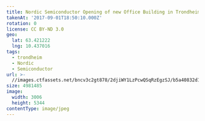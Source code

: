 ```yaml
---
title: Nordic Semiconductor Opening of new Office Building in Trondheim
takenAt: '2017-09-01T18:50:10.000Z'
rotation: 0
license: CC BY-ND 3.0
geo:
  lat: 63.421222
  lng: 10.437016
tags:
  - trondheim
  - Nordic
  - Semiconductor
url: >-
  //images.ctfassets.net/bncv3c2gt878/2djiWY1LzPcwQSqRzEgzSJ/b5a40832d12a36119f88d8b914bcb632/nordic-semiconductor-opening-of-new-office-building-in-trondheim_36834776002_o
size: 4981485
image:
  width: 3006
  height: 5344
contentType: image/jpeg
---
```


